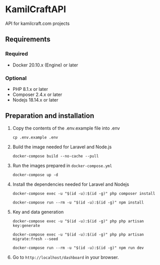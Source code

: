 # KamilCraftAPI

API for kamilcraft.com projects

## Requirements

### Required

* Docker 20.10.x (Engine) or later

### Optional

* PHP 8.1.x or later
* Composer 2.4.x or later
* Nodejs 18.14.x or later

## Preparation and installation

1) Copy the contents of the .env.example file into .env
   ```shell
   cp .env.example .env
   ```

2) Build the image needed for Laravel and Node.js
   ```shell
   docker-compose build --no-cache --pull
   ```

3) Run the images prepared in ``docker-compose.yml``
   ```shell
   docker-compose up -d
   ```

4) Install the dependencies needed for Laravel and Nodejs
   ```shell
   docker-compose exec -u "$(id -u):$(id -g)" php composer install
   ```
   ```shell
   docker-compose run --rm -u "$(id -u):$(id -g)" npm install
   ```

5) Key and data generation
   ```shell
   docker-compose exec -u "$(id -u):$(id -g)" php php artisan key:generate
   ```
   ```shell
   docker-compose exec -u "$(id -u):$(id -g)" php php artisan migrate:fresh --seed
   ```
   ```shell
   docker-compose run --rm -u "$(id -u):$(id -g)" npm run dev
   ```

6) Go to ``http://localhost/dashboard`` in your browser.
